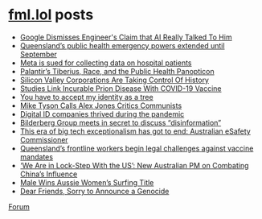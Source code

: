 # [fml.lol](https://fml.lol) posts
<!-- BLOG-POST-LIST:START -->
- [Google Dismisses Engineer&#39;s Claim that AI Really Talked To Him](https://fml.lol/google-dismisses-engineers-claim-that-ai-really-talked-to-him/)
- [Queensland’s public health emergency powers extended until September](https://fml.lol/queenslands-public-health-emergency-powers-extended-until-september/)
- [Meta is sued for collecting data on hospital patients](https://fml.lol/meta-is-sued-for-collecting-data-on-hospital-patients/)
- [Palantir’s Tiberius, Race, and the Public Health Panopticon](https://fml.lol/palantirs-tiberius-race-and-the-public-health-panopticon/)
- [Silicon Valley Corporations Are Taking Control Of History](https://fml.lol/silicon-valley-corporations-are-taking-control-of-history/)
- [Studies Link Incurable Prion Disease With COVID-19 Vaccine](https://fml.lol/studies-link-incurable-prion-disease-with-covid-19-vaccine/)
- [You have to accept my identity as a tree](https://fml.lol/you-have-to-accept-my-identity-as-a-tree/)
- [Mike Tyson Calls Alex Jones Critics Communists](https://fml.lol/mike-tyson-calls-alex-jones-critics-communists/)
- [Digital ID companies thrived during the pandemic](https://fml.lol/digital-id-companies-thrived-during-the-pandemic/)
- [Bilderberg Group meets in secret to discuss “disinformation”](https://fml.lol/bilderberg-group-meets-in-secret-to-discuss-disinformation/)
- [This era of big tech exceptionalism has got to end: Australian eSafety Commissioner](https://fml.lol/this-era-of-big-tech-exceptionalism-has-got-to-end-australian-esafety-commissioner/)
- [Queensland’s frontline workers begin legal challenges against vaccine mandates](https://fml.lol/queenslands-frontline-workers-begin-legal-challenges-against-vaccine-mandates/)
- [‘We Are in Lock-Step With the US’: New Australian PM on Combating China’s Influence](https://fml.lol/we-are-in-lock-step-with-the-us-new-australian-pm-on-combating-chinas-influence/)
- [Male Wins Aussie Women’s Surfing Title](https://fml.lol/male-wins-aussie-womens-surfing-title/)
- [Dear Friends, Sorry to Announce a Genocide](https://fml.lol/dear-friends-sorry-to-announce-a-genocide/)
<!-- BLOG-POST-LIST:END -->

[Forum](https://forum.fml.lol)
